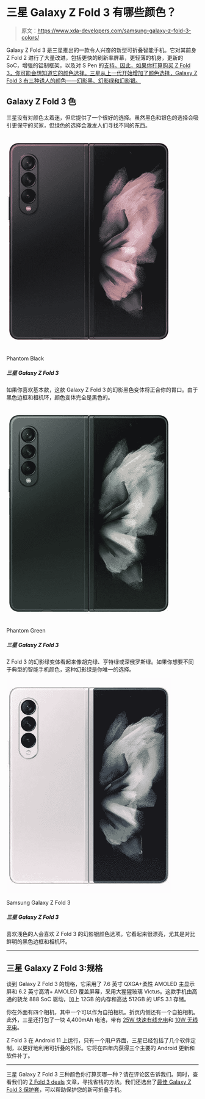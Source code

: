 # 三星 Galaxy Z Fold 3 有哪些颜色？

> 原文：<https://www.xda-developers.com/samsung-galaxy-z-fold-3-colors/>

Galaxy Z Fold 3 是三星推出的一款令人兴奋的新型可折叠智能手机。它对其前身 Z Fold 2 进行了大量改进，包括更快的刷新率屏幕，更轻薄的机身，更新的 SoC，增强的铝制框架，以及对 S Pen 的[支持。因此，如果你打算购买 Z Fold 3，你可能会想知道它的颜色选择。三星从上一代开始增加了颜色选择，Galaxy Z Fold 3 有三种诱人的颜色——幻影黑、幻影绿和幻影银。](https://www.xda-developers.com/s-pen-pro-vs-s-pen-fold/)

## Galaxy Z Fold 3 色

三星没有对颜色太着迷，但它提供了一个很好的选择。虽然黑色和银色的选择会吸引更保守的买家，但绿色的选择会激发人们寻找不同的东西。

 <picture>![This Phantom Black color variant of the Galaxy Z Fold 3 will be right up your alley if you like the basics. The color variant is entirely black, thanks to black bezels and camera rings.](img/abb3aad4d9f293b077c3f07eb5c72e5f.png)</picture> 

Phantom Black

##### 三星 Galaxy Z Fold 3

如果你喜欢基本款，这款 Galaxy Z Fold 3 的幻影黑色变体将正合你的胃口。由于黑色边框和相机环，颜色变体完全是黑色的。

 <picture>![The Phantom Green variant of the Z Fold 3 looks like Hooker's Green, Hunter's Green, or Dark Russian Green. If you want something different from the typical smartphone colors, this Phantom Green is your only choice.](img/3dcb2deb38c7fd884e028dc253b049c1.png)</picture> 

Phantom Green

##### 三星 Galaxy Z Fold 3

Z Fold 3 的幻影绿变体看起来像胡克绿、亨特绿或深俄罗斯绿。如果你想要不同于典型的智能手机颜色，这种幻影绿是你唯一的选择。

 <picture>![The Samsung Galaxy Z Fold 3 is the best foldable right now, and while its cameras aren't as good as the Pixel 6 Pro's, it can do so much more.](img/6f3841c2db1ab292e7193f8a95455d24.png)</picture> 

Samsung Galaxy Z Fold 3

##### 三星 Galaxy Z Fold 3

喜欢浅色的人会喜欢 Z Fold 3 的幻影银颜色选项。它看起来很漂亮，尤其是对比鲜明的黑色边框和相机环。

* * *

## 三星 Galaxy Z Fold 3:规格

谈到 Galaxy Z Fold 3 的规格，它采用了 7.6 英寸 QXGA+柔性 AMOLED 主显示屏和 6.2 英寸高清+ AMOLED 覆盖屏幕，采用大猩猩玻璃 Victus。这款手机由高通的骁龙 888 SoC 驱动，加上 12GB 的内存和高达 512GB 的 UFS 3.1 存储。

你在外面有四个相机，其中一个可以作为自拍相机。折页内侧还有一个自拍相机。此外，三星还打包了一块 4,400mAh 电池，带有 [25W 快速有线充电](https://www.xda-developers.com/best-galaxy-z-fold-3-chargers/)和 [10W 无线充电](https://www.xda-developers.com/best-galaxy-z-fold-3-wireless-chargers/)。

Z Fold 3 在 Android 11 上运行，只有一个用户界面，三星已经包括了几个软件定制，以更好地利用可折叠的外形。它将在四年内获得三个主要的 Android 更新和软件补丁。

* * *

三星 Galaxy Z Fold 3 三种颜色你打算买哪一种？请在评论区告诉我们。同时，查看我们的 [Z Fold 3 deals](https://www.xda-developers.com/best-galaxy-z-fold-3-deals/) 文章，寻找省钱的方法。我们还选出了[最佳 Galaxy Z Fold 3 保护套](https://www.xda-developers.com/best-samsung-galaxy-z-fold-3-cases/)，可以帮助保护您的新可折叠手机。